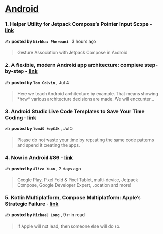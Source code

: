 
<h1><a href=https://medium.com/tag/android/recommended target="_blank" rel="noopener noreferrer">Android</a></h1>
<h3>1. Helper Utility for Jetpack Compose’s Pointer Input Scope - <a href=https://medium.com/@pherwani37?source=tag_recommended_feed---------0-84----------android----------771e8fe9_f9e3_40e6_ad71_34eb5aab810b------- target="_blank" rel="noopener noreferrer">link</a></h3>

✍️ **posted by `Nirbhay Pherwani`** <date> , 3 hours ago</date>

<blockquote>Gesture Association with Jetpack Compose in Android</blockquote>

<h3>2. A flexible, modern Android app architecture: complete step-by-step - <a href=https://medium.com/@tdcolvin?source=tag_recommended_feed---------1-107----------android----------771e8fe9_f9e3_40e6_ad71_34eb5aab810b------- target="_blank" rel="noopener noreferrer">link</a></h3>

✍️ **posted by `Tom Colvin`** <date> , Jul 4</date>

<blockquote>Here we teach Android architecture by example. That means showing *how* various architecture decisions are made. We will encounter…</blockquote>

<h3>3. Android Studio Live Code Templates to Save Your Time Coding - <a href=https://medium.com/@tomas-repcik?source=tag_recommended_feed---------2-85----------android----------771e8fe9_f9e3_40e6_ad71_34eb5aab810b------- target="_blank" rel="noopener noreferrer">link</a></h3>

✍️ **posted by `Tomáš Repčík`** <date> , Jul 5</date>

<blockquote>Please do not waste your time by repeating the same code patterns and spend it creating the apps.</blockquote>

<h3>4. Now in Android #86 - <a href=https://medium.com/@alice_yuan?source=tag_recommended_feed---------3-84----------android----------771e8fe9_f9e3_40e6_ad71_34eb5aab810b------- target="_blank" rel="noopener noreferrer">link</a></h3>

✍️ **posted by `Alice Yuan`** <date> , 2 days ago</date>

<blockquote>Google Play, Pixel Fold & Pixel Tablet, multi-device, Jetpack Compose, Google Developer Expert, Location and more!</blockquote>

<h3>5. Kotlin Multiplatform, Compose Multiplatform: Apple’s Strategic Failure - <a href=https://medium.com/@michaellong?source=tag_recommended_feed---------4-107----------android----------771e8fe9_f9e3_40e6_ad71_34eb5aab810b------- target="_blank" rel="noopener noreferrer">link</a></h3>

✍️ **posted by `Michael Long`** <date> , 9 min read</date>

<blockquote>If Apple will not lead, then someone else will do so.</blockquote>

